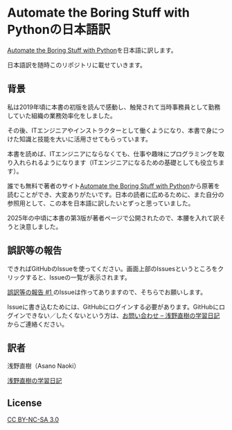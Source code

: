 # Automate the Boring Stuff with Pythonの日本語訳

[Automate the Boring Stuff with Python](https://automatetheboringstuff.com/)を日本語に訳します。

日本語訳を随時このリポジトリに載せていきます。


## 背景

私は2019年頃に本書の初版を読んで感動し、触発されて当時事務員として勤務していた組織の業務効率化をしました。

その後、ITエンジニアやインストラクターとして働くようになり、本書で身につけた知識と技能を大いに活用させてもらっています。

本書を読めば、ITエンジニアにならなくても、仕事や趣味にプログラミングを取り入れられるようになります（ITエンジニアになるための基礎としても役立ちます）。

誰でも無料で著者のサイト[Automate the Boring Stuff with Python](https://automatetheboringstuff.com/)から原著を読むことができ、大変ありがたいです。日本の読者に広めるために、また自分の参照用として、この本を日本語に訳したいとずっと思っていました。

2025年の中頃に本書の第3版が著者ページで公開されたので、本腰を入れて訳そうと決意しました。

## 誤訳等の報告

できればGitHubのIssueを使ってください。画面上部のIssuesというところをクリックすると、Issueの一覧が表示されます。

[誤訳等の報告 #1 ](https://github.com/Asano-Naoki/automatetheboringstuff-japanese/issues/1)のIssueは作ってありますので、そちらでお願いします。

Issueに書き込むためには、GitHubにログインする必要があります。GitHubにログインできない／したくないという方は、[お問い合わせ – 浅野直樹の学習日記](https://asanonaoki.com/blog/%e3%81%8a%e5%95%8f%e3%81%84%e5%90%88%e3%82%8f%e3%81%9b/)からご連絡ください。


## 訳者

浅野直樹（Asano Naoki）

[浅野直樹の学習日記](https://asanonaoki.com/blog/)

## License

[CC BY-NC-SA 3.0](./LICENSE)

